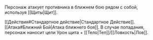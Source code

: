 Персонаж атакует противника в ближнем бою рядом с собой, используя [[Щиты|Щит]].

[[Действия#Стандартное действие|Стандартное Действие]]. [[Атака#Ближний Бой|Атака ближнего боя]]. В случае попадания, персонаж наносит цели Урон щита + [[Тело|Тел]]/[[Ловкость|Лов]]. 